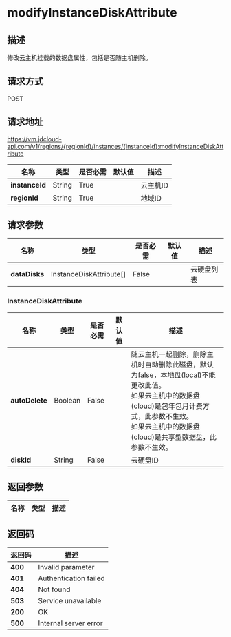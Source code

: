 # modifyInstanceDiskAttribute


## 描述
修改云主机挂载的数据盘属性，包括是否随主机删除。


## 请求方式
POST

## 请求地址
https://vm.jdcloud-api.com/v1/regions/{regionId}/instances/{instanceId}:modifyInstanceDiskAttribute

|名称|类型|是否必需|默认值|描述|
|---|---|---|---|---|
|**instanceId**|String|True||云主机ID|
|**regionId**|String|True||地域ID|

## 请求参数
|名称|类型|是否必需|默认值|描述|
|---|---|---|---|---|
|**dataDisks**|InstanceDiskAttribute[]|False||云硬盘列表|

### InstanceDiskAttribute
|名称|类型|是否必需|默认值|描述|
|---|---|---|---|---|
|**autoDelete**|Boolean|False||随云主机一起删除，删除主机时自动删除此磁盘，默认为false，本地盘(local)不能更改此值。<br>如果云主机中的数据盘(cloud)是包年包月计费方式，此参数不生效。<br>如果云主机中的数据盘(cloud)是共享型数据盘，此参数不生效。<br>|
|**diskId**|String|False||云硬盘ID|

## 返回参数
|名称|类型|描述|
|---|---|---|



## 返回码
|返回码|描述|
|---|---|
|**400**|Invalid parameter|
|**401**|Authentication failed|
|**404**|Not found|
|**503**|Service unavailable|
|**200**|OK|
|**500**|Internal server error|
